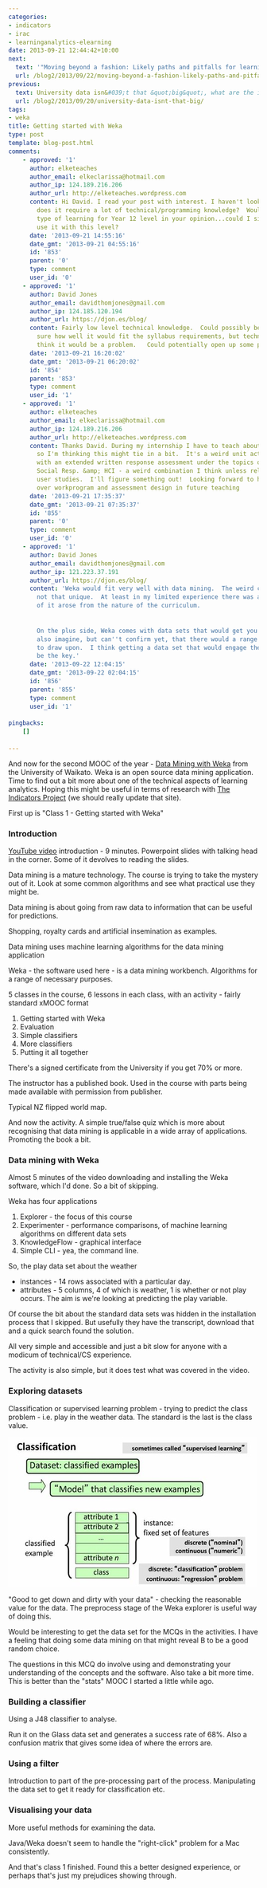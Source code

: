 ```yaml
---
categories:
- indicators
- irac
- learninganalytics-elearning
date: 2013-09-21 12:44:42+10:00
next:
  text: '"Moving beyond a fashion: Likely paths and pitfalls for learning analytics"'
  url: /blog2/2013/09/22/moving-beyond-a-fashion-likely-paths-and-pitfalls-for-learning-analytics-3/
previous:
  text: University data isn&#039;t that &quot;big&quot;, what are the implications?
  url: /blog2/2013/09/20/university-data-isnt-that-big/
tags:
- weka
title: Getting started with Weka
type: post
template: blog-post.html
comments:
    - approved: '1'
      author: elketeaches
      author_email: elkeclarissa@hotmail.com
      author_ip: 124.189.216.206
      author_url: http://elketeaches.wordpress.com
      content: Hi David. I read your post with interest. I haven't looked at Weka yet,
        does it require a lot of technical/programming knowledge?  Would it be a suitable
        type of learning for Year 12 level in your opinion...could I simplify it and still
        use it with this level?
      date: '2013-09-21 14:55:16'
      date_gmt: '2013-09-21 04:55:16'
      id: '853'
      parent: '0'
      type: comment
      user_id: '0'
    - approved: '1'
      author: David Jones
      author_email: davidthomjones@gmail.com
      author_ip: 124.185.120.194
      author_url: https://djon.es/blog/
      content: Fairly low level technical knowledge.  Could possibly be used in Year 12.  Not
        sure how well it would fit the syllabus requirements, but technically I don't
        think it would be a problem.   Could potentially open up some possibilities.
      date: '2013-09-21 16:20:02'
      date_gmt: '2013-09-21 06:20:02'
      id: '854'
      parent: '853'
      type: comment
      user_id: '1'
    - approved: '1'
      author: elketeaches
      author_email: elkeclarissa@hotmail.com
      author_ip: 124.189.216.206
      author_url: http://elketeaches.wordpress.com
      content: Thanks David. During my internship I have to teach about "Data-mining",
        so I'm thinking this might tie in a bit.  It's a weird unit actually, only 4 weeks
        with an extended written response assessment under the topics of Ethics &amp;
        Social Resp. &amp; HCI - a weird combination I think unless related to HCI online
        user studies.  I'll figure something out!  Looking forward to having some ownership
        over workprogram and assessment design in future teaching
      date: '2013-09-21 17:35:37'
      date_gmt: '2013-09-21 07:35:37'
      id: '855'
      parent: '0'
      type: comment
      user_id: '0'
    - approved: '1'
      author: David Jones
      author_email: davidthomjones@gmail.com
      author_ip: 121.223.37.191
      author_url: https://djon.es/blog/
      content: 'Weka would fit very well with data mining.  The weird combination is probably
        not that unique.  At least in my limited experience there was a bit of that weirdness.  Some
        of it arose from the nature of the curriculum.
    
    
        On the plus side, Weka comes with data sets that would get you started quite easily.  I''d
        also imagine, but can''t confirm yet, that there would a range of data sets around
        to draw upon.  I think getting a data set that would engage the students would
        be the key.'
      date: '2013-09-22 12:04:15'
      date_gmt: '2013-09-22 02:04:15'
      id: '856'
      parent: '855'
      type: comment
      user_id: '1'
    
pingbacks:
    []
    
---
```

And now for the second MOOC of the year - [Data Mining with Weka](https://weka.waikato.ac.nz/dataminingwithweka/course) from the University of Waikato. Weka is an open source data mining application. Time to find out a bit more about one of the technical aspects of learning analytics. Hoping this might be useful in terms of research with [The Indicators Project](http://indicatorsproject.wordpress.com/) (we should really update that site).

First up is "Class 1 - Getting started with Weka"

### Introduction

[YouTube video](https://www.youtube.com/watch?v=Exe4Dc8FmiM#t=21) introduction - 9 minutes. Powerpoint slides with talking head in the corner. Some of it devolves to reading the slides.

Data mining is a mature technology. The course is trying to take the mystery out of it. Look at some common algorithms and see what practical use they might be.

Data mining is about going from raw data to information that can be useful for predictions.

Shopping, royalty cards and artificial insemination as examples.

Data mining uses machine learning algorithms for the data mining application

Weka - the software used here - is a data mining workbench. Algorithms for a range of necessary purposes.

5 classes in the course, 6 lessons in each class, with an activity - fairly standard xMOOC format

1. Getting started with Weka
2. Evaluation
3. Simple classifiers
4. More classifiers
5. Putting it all together

There's a signed certificate from the University if you get 70% or more.

The instructor has a published book. Used in the course with parts being made available with permission from publisher.

Typical NZ flipped world map.

And now the activity. A simple true/false quiz which is more about recognising that data mining is applicable in a wide array of applications. Promoting the book a bit.

### Data mining with Weka

Almost 5 minutes of the video downloading and installing the Weka software, which I'd done. So a bit of skipping.

Weka has four applications

1. Explorer - the focus of this course
2. Experimenter - performance comparisons, of machine learning algorithms on different data sets
3. KnowledgeFlow - graphical interface
4. Simple CLI - yea, the command line.

So, the play data set about the weather

- instances - 14 rows associated with a particular day.
- attributes - 5 columns, 4 of which is weather, 1 is whether or not play occurs. The aim is we're looking at predicting the play variable.

Of course the bit about the standard data sets was hidden in the installation process that I skipped. But usefully they have the transcript, download that and a quick search found the solution.

All very simple and accessible and just a bit slow for anyone with a modicum of technical/CS experience.

The activity is also simple, but it does test what was covered in the video.

### Exploring datasets

Classification or supervised learning problem - trying to predict the class problem - i.e. play in the weather data. The standard is the last is the class value.

[![Classification problem](images/9846028106_66f17e0ed5.jpg)](http://www.flickr.com/photos/david_jones/9846028106/ "Classification problem by David T Jones, on Flickr")

"Good to get down and dirty with your data" - checking the reasonable value for the data. The preprocess stage of the Weka explorer is useful way of doing this.

Would be interesting to get the data set for the MCQs in the activities. I have a feeling that doing some data mining on that might reveal B to be a good random choice.

The questions in this MCQ do involve using and demonstrating your understanding of the concepts and the software. Also take a bit more time. This is better than the "stats" MOOC I started a little while ago.

### Building a classifier

Using a J48 classifier to analyse.

Run it on the Glass data set and generates a success rate of 68%. Also a confusion matrix that gives some idea of where the errors are.

### Using a filter

Introduction to part of the pre-processing part of the process. Manipulating the data set to get it ready for classification etc.

### Visualising your data

More useful methods for examining the data.

Java/Weka doesn't seem to handle the "right-click" problem for a Mac consistently.

And that's class 1 finished. Found this a better designed experience, or perhaps that's just my prejudices showing through.